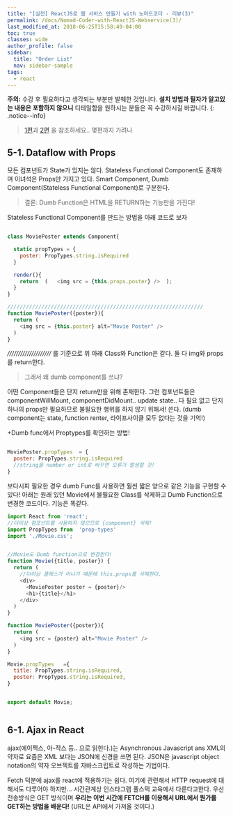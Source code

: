 ```yaml
---
title: "[실전] ReactJS로 웹 서비스 만들기 with 노마드코더 - 리뷰(3)"
permalink: /docs/Nomad-Coder-with-ReactJS-Webservice(3)/
last_modified_at: 2018-06-25T15:58:49-04:00
toc: true
classes: wide
author_profile: false
sidebar:
  title: "Order List"
  nav: sidebar-sample
tags:
  - react
---
```



**주의:** 수강 후 필요하다고 생각되는 부분만 발췌한 것입니다. **설치 방법과 필자가 알고있는 내용은 포함하지 않으니** 디테일함을 원하시는 분들은 꼭 수강하시길 바랍니다.
{: .notice--info}

> [1편]( /docs/Nomad-Coder-with-ReactJS-Webservice(1))과 [2편](https://emperorright.github.io//docs/Nomad-Coder-with-ReactJS-Webservice(2)/) 을 참조하세요.. 몇편까지 가려나

## 5-1. Dataflow with Props

모든 컴포넌트가 State가 있지는 않다. Stateless Functional Component도 존재하며 이녀석은 Props만 가지고 있다. Smart Component, Dumb Component(Stateless Functional Component)로 구분한다.

> 결론: Dumb Function은 HTML을 RETURN하는 기능만을 가진다!

Stateless Functional Component를 만드는 방법을 아래 코드로 보자

```javascript

class MoviePoster extends Component{

  static propTypes = {
    poster: PropTypes.string.isRequired
  }

  render(){
    return  (   <img src = {this.props.poster} />  );
  }
}

///////////////////////////////////////////////////////////////
function MoviePoster({poster}){
  return (
    <img src = {this.poster} alt="Movie Poster" />
  )
}


```

_////////////////////_ 를 기준으로 위 아래 Class와 Function은 같다. 둘 다 img와 props를 return한다.

> 그래서 왜 dumb component를 쓰냐?

어떤 Component들은 단지 return만을 위해 존재한다. 그런 컴포넌트들은 componentWillMount, componentDidMount.. update state.. 다 필요 없고 단지 하나의 props만 필요하므로 불필요한 행위를 하지 않기 위해서! 쓴다.
(dumb component는 state, function renter, 라이프사이클 모두 없다는 것을 기억!)

+Dumb func에서 Proptypes를 확인하는 방법!

```javascript

MoviePoster.propTypes  = {
  poster: PropTypes.string.isRequired
  //string을 number or int로 바꾸면 오류가 발생할 것!
}

```

보다시피 필요한 경우 dumb Func를 사용하면 훨씬 짧은 양으로 같은 기능을 구현할 수 있다! 아래는 원래 있던 Movie에서 불필요한 Class를 삭제하고 Dumb Function으로 변경한 코드이다. 기능은 똑같다.

```javascript
import React from 'react';
//더이상 컴포넌트를 사용하지 않으므로 {component} 삭제!
import PropTypes from  'prop-types'
import './Movie.css';


//Movie도 Dumb function으로 변경한다!
function Movie({title, poster}) {
  return (
    //더이상 클래스가 아니기 때문에 this.props를 삭제한다.
    <div>
      <MoviePoster poster = {poster}/>
      <h1>{title}</h1>
    </div>
  )
}

function MoviePoster({poster}){
  return (
    <img src = {poster} alt="Movie Poster" />
  )
}

Movie.propTypes   ={
  title: PropTypes.string.isRequired,
  poster: PropTypes.string.isRequired,
}


export default Movie;



```




## 6-1. Ajax in React

ajax(에이잭스, 아-작스 등.. 으로 읽힌다.)는 Asynchronous  Javascript ans XML의 약자로 요즘은 XML 보다는 JSON에 신경을 쓰면 된다.
JSON은 javascript object notation의 약자 오브젝트를 자바스크립트로 작성하는 기법이다.   

Fetch 덕분에 ajax를 react에 적용하기는 쉽다. 여기에 관련해서 HTTP request에 대해서도 다루어야 하지만... 시간관계상 인스타그램 풀스택 교육에서 다룬다고한다.
우선 전송방식은 GET 방식이며 **우리는 이번 시간에 FETCH를 이용해서 URL에서 뭔가를 GET하는 방법을 배운다!**
(URL은 API에서 가져올 것이다.)

